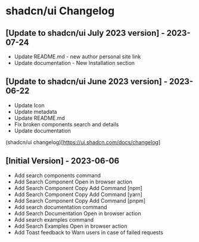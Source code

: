 # shadcn/ui Changelog

## [Update to shadcn/ui July 2023 version] - 2023-07-24

- Update README.md - new author personal site link
- Update documentation - New Installation section

## [Update to shadcn/ui June 2023 version] - 2023-06-22

- Update Icon
- Update metadata
- Update README.md
- Fix broken components search and details
- Update documentation

(shadcn/ui changelog)[https://ui.shadcn.com/docs/changelog]

## [Initial Version] - 2023-06-06

- Add search components command
- Add Search Component Open in browser action
- Add Search Component Copy Add Command [npm]
- Add Search Component Copy Add Command [yarn]
- Add Search Component Copy Add Command [pnpm]
- Add search documentation command
- Add Search Documentation Open in browser action
- Add search examples command
- Add Search Examples Open in browser action
- Add Toast feedback to Warn users in case of failed requests
